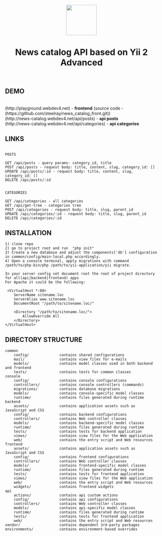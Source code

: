 <p align="center">
    <a href="https://github.com/yiisoft" target="_blank">
        <img src="https://avatars0.githubusercontent.com/u/993323" height="100px">
    </a>
    <h1 align="center">News catalog API based on Yii 2 Advanced </h1>
    <br>
</p>



<h2>DEMO</h2>
<br>
(http://playground.webdev4.net) - <strong>frontend</strong> (source code - (https://github.com/steelray/news_catalog_front.git))
<br>
(http://news-catalog.webdev4.net/api/posts) - <strong>api posts</strong>
<br>
(http://news-catalog.webdev4.net/api/categories) - <strong>api categories</strong>


LINKS 
-------------------
```

POSTS

GET /api/posts - query params: category_id, title
POST /api/posts - request body: title, content, slug, category_id: []
UPDATE /api/posts/:id - request body: title, content, slug, category_id: []
DELETE /api/posts/:id


CATEGORIES

GET /api/categories - all categories
GET /api/get-tree - categories tree
POST /api/categories - request body: title, slug, parent_id
UPDATE /api/categories/:id - request body: title, slug, parent_id
DELETE /api/categories/:id
```

INSTALLATION 
-------------------
```
1) clone repo
2) go to project root and run  "php init"
3) Create a new database and adjust the components['db'] configuration in common/config/main-local.php accordingly.
4) Open a console terminal, apply migrations with command /path/to/php-bin/php /path/to/yii-application/yii migrate.

In your server config set document root the root of project directory for all(api|backend|frontend) apps
For Apache it could be the following:

 <VirtualHost *:80>
    ServerName sitename.loc
    ServerAlias www.sitename.loc
    DocumentRoot "/path/to/sitename.loc/"
       
    <Directory "/path/to/sitename.loc/">
        AllowOverride All
    </Directory>
</VirtualHost>

```

DIRECTORY STRUCTURE
-------------------

```
common
    config/              contains shared configurations
    mail/                contains view files for e-mails
    models/              contains model classes used in both backend and frontend
    tests/               contains tests for common classes    
console
    config/              contains console configurations
    controllers/         contains console controllers (commands)
    migrations/          contains database migrations
    models/              contains console-specific model classes
    runtime/             contains files generated during runtime
backend
    assets/              contains application assets such as JavaScript and CSS
    config/              contains backend configurations
    controllers/         contains Web controller classes
    models/              contains backend-specific model classes
    runtime/             contains files generated during runtime
    tests/               contains tests for backend application    
    views/               contains view files for the Web application
    web/                 contains the entry script and Web resources
frontend
    assets/              contains application assets such as JavaScript and CSS
    config/              contains frontend configurations
    controllers/         contains Web controller classes
    models/              contains frontend-specific model classes
    runtime/             contains files generated during runtime
    tests/               contains tests for frontend application
    views/               contains view files for the Web application
    web/                 contains the entry script and Web resources
    widgets/             contains frontend widgets
api
    actions/             contains api custom actions 
    config/              contains api configurations
    controllers/         contains Web controller classes
    models/              contains api-specific model classes
    runtime/             contains files generated during runtime
    tests/               contains tests for frontend application
    web/                 contains the entry script and Web resources
vendor/                  contains dependent 3rd-party packages
environments/            contains environment-based overrides
```

